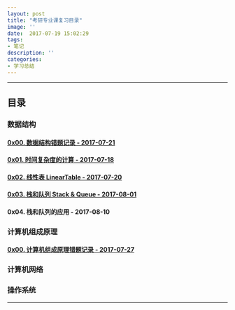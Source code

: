 ```yaml
---
layout: post
title: "考研专业课复习目录"
image: ''
date:  2017-07-19 15:02:29
tags:
- 笔记
description: ''
categories:
- 学习总结
---
```


---  
## 目录

### 数据结构

#### [0x00. 数据结构错题记录 - 2017-07-21](../dsmistakebook)
#### [0x01. 时间复杂度的计算 - 2017-07-18](../timecomplexity)
#### [0x02. 线性表 LinearTable - 2017-07-20](../sequencelist)
#### [0x03. 栈和队列 Stack & Queue - 2017-08-01](../stackandqueue)
#### 0x04. 栈和队列的应用 - 2017-08-10

### 计算机组成原理
#### [0x00. 计算机组成原理错题记录 - 2017-07-27](../coamistakebook)

### 计算机网络

### 操作系统

---  
